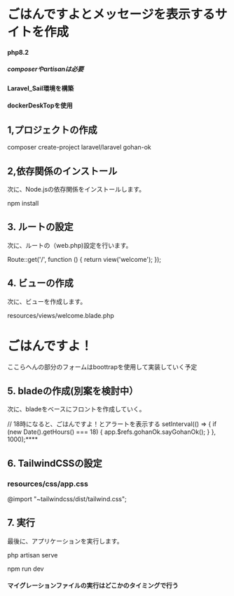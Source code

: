 # ごはんですよとメッセージを表示するサイトを作成

#### php8.2
##### composerやartisanは必要


#### Laravel_Sail環境を構築
#### dockerDeskTopを使用


## 1,プロジェクトの作成


composer create-project laravel/laravel gohan-ok


## 2,依存関係のインストール
次に、Node.jsの依存関係をインストールします。

npm install

## 3. ルートの設定
次に、ルートの（web.php)設定を行います。

Route::get('/', function () {
    return view('welcome');
});

## 4. ビューの作成
次に、ビューを作成します。

resources/views/welcome.blade.php
<html>
<head>
    <title>ごはんですよ！</title>
</head>
<body>
    <h1>ごはんですよ！</h1>
</body>
ここらへんの部分のフォームはboottrapを使用して実装していく予定

    
## 5. bladeの作成(別案を検討中）
次に、bladeをベースにフロントを作成していく。

<script>
import Vue from 'vue'
import { Library } from '@fortawesome/fontawesome-svg-core'
import { faUtensils } from '@fortawesome/free-solid-svg-icons'
import { FontAwesomeIcon } from '@fortawesome/vue-fontawesome'

Library.add(faUtensils)
Vue.component('font-awesome-icon', FontAwesomeIcon)

Vue.component('gohan-ok', {
  template: `
    <div>
      <h1>{{ showGohanText ? '🍱ごはんですよ' : '' }}</h1>
      <div :style="{ fontSize: '5rem', fontFamily: 'cursive' }">{{ showGohanText ? '🍱ごはんですよ' : '' }}</div>
    </div>
  `,
  data() {
    return {
      showGohanText: false
    }
  },
  mounted() {
    this.checkTime()
    setInterval(this.checkTime, 60000) // 1分ごとに時間をチェック
  },
  methods: {
    checkTime() {
      const now = new Date()
      const hour = now.getHours()
      const minute = now.getMinutes()

      if (hour === 18 && minute === 0) {
        this.showGohanText = true
        alert('ごはんですよ!')
      } else {
        this.showGohanText = false
      }
    }
  }
})
</script>

// 18時になると、ごはんですよ！とアラートを表示する
setInterval(() => {
    if (new Date().getHours() === 18) {
        app.$refs.gohanOk.sayGohanOk();
    }
}, 1000);****


## 6. TailwindCSSの設定

### resources/css/app.css
@import "~tailwindcss/dist/tailwind.css";

## 7. 実行
最後に、アプリケーションを実行します。

php artisan serve

npm run dev

#### マイグレーションファイルの実行はどこかのタイミングで行う
